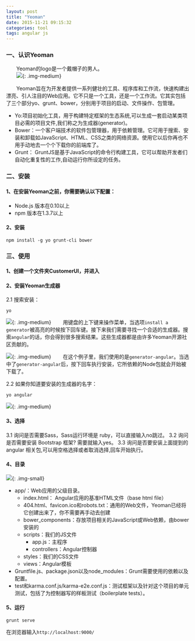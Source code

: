 ```yaml
---
layout: post
title: "Yeoman"
date: 2015-11-21 09:15:32
categories: tool
tags: angular js
---
```

### 一、认识Yeoman
　　Yeoman的logo是一个戴帽子的男人。  
　　![](/assets/img/yeoman.png){: .img-medium}

　　Yeoman旨在为开发者提供一系列健壮的工具、程序库和工作流，快速构建出漂亮、引人注目的Web应用。它不只是一个工具，还是一个工作流。它其实包括了三个部分yo、grunt、bower，分别用于项目的启动、文件操作、包管理。  
* Yo:项目初始化工具，用于构建特定框架的生态系统,可以生成一套启动某类项目必需的项目文件,我们称之为生成器(generator)。  
* Bower：一个客户端技术的软件包管理器，用于依赖管理。它可用于搜索、安装和卸载如JavaScript、HTML、CSS之类的网络资源。使用它以后你再也不用手动地去一个个下载你的前端库了。  
* Grunt： GruntJS是基于JavaScript的命令行构建工具，它可以帮助开发者们自动化重复性的工作,自动运行你所设定的任务。  

### 二、安装
#### 1、在安装Yeoman之前，你需要确认以下配置：
* Node.js 版本在0.10以上
* npm 版本在1.3.7以上

#### 2、安装
```
npm install -g yo grunt-cli bower
```
	
### 三、使用
#### 1、创建一个文件夹CustomerUI，并进入
#### 2、安装Yeoman生成器
2.1 搜索安装：
```
yo
```
![](/assets/img/yo.png){: .img-medium}
　　用键盘的上下键来操作菜单，当选项`install a generator`被高亮的时候按下回车键。接下来我们需要寻找一个合适的生成器。搜索`angular`的话，你会得到很多搜索结果。这些生成器都是由许多Yeoman开源社区贡献的。

![](/assets/img/yo-search.png){: .img-medium}
　　在这个例子里，我们使用的是`generator-angular`。当选中了`generator-angular`后，按下回车执行安装，它所依赖的Node包就会开始被下载了。

2.2 如果你知道要安装的生成器的名字：
```
yo angular
```
![](/assets/img/yo-angular.png){: .img-medium}
    
#### 3、选择
3.1 询问是否需要Sass，Sass运行环境是 ruby，可以直接输入no跳过。
3.2 询问是否需要安装 Bootstrap 框架? 需要就输入yes。
3.3 询问是否要安装上面提到的 angular 相关包,可以用空格选择或者取消选择,回车开始执行。	

#### 4、目录
![](/assets/img/customer-ui-structure.png){: .img-small}

- app/：Web应用的父级目录。
	- index.html： Angular应用的基准HTML文件（base html file）
	- 404.html、favicon.ico和robots.txt：通用的Web文件，Yeoman已经将它创建出来了，你不需要再手动去创建
	- bower_components：存放项目相关的JavaScript或Web依赖，由bower安装的
	- scripts：我们的JS文件
		- app.js：主程序
		- controllers：Angular控制器
	- styles：我们的CSS文件
	- views：Angular模板
- Gruntfile.js、package.json以及node_modules：Grunt需要使用的依赖以及配置。
- test和karma.conf.js/karma-e2e.conf.js：测试框架以及针对这个项目的单元测试，包括了为控制器写的样板测试（boilerplate tests）。

#### 5、运行
```
grunt serve
```
在浏览器输入`http://localhost:9000/`
